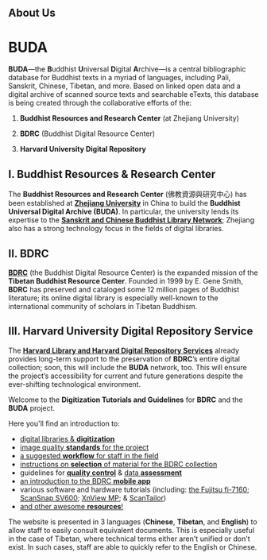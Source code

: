 ## About Us

# **BUDA**

**BUDA**—the **B**uddhist **U**niversal **D**igital **A**rchive—is a central bibliographic database for Buddhist texts in a myriad of languages, including Pali, Sanskrit, Chinese, Tibetan, and more. Based on linked open data and a digital archive of scanned source texts and searchable eTexts, this database is being created through the collaborative efforts of the: 

1. **Buddhist Resources and Research Center** (at Zhejiang University)

2. **BDRC** (Buddhist Digital Resource Center)

3. **Harvard University Digital Repository**

## **I. Buddhist Resources & Research Center**

The **Buddhist Resources and Research Center** (佛教資源與研究中心) has been established at  **[Zhejiang University](http://www.zju.edu.cn/english/)** in China to build the **Buddhist Universal Digital Archive (BUDA)**. In particular, the university lends its expertise to the **[Sanskrit and Chinese Buddhist Library Network](https://www.tbrc.org/#!footer/news/20170417)**; Zhejiang also has a strong technology focus in the fields of digital libraries. 

## **II. BDRC**

**[BDRC](https://www.tbrc.org/)** (the Buddhist Digital Resource Center) is the expanded mission of the **Tibetan Buddhist Resource Center**. Founded in 1999 by E. Gene Smith, **BDRC** has preserved and cataloged some 12 million pages of Buddhist literature; its online digital library is especially well-known to the international community of scholars in Tibetan Buddhism. 

## **III. Harvard University Digital Repository Service**

The **[Harvard Library and Harvard Digital Repository Services](http://library.harvard.edu/preservation/digital-preservation)** already provides long-term support to the preservation of **BDRC**’s entire digital collection; soon, this will include the **BUDA** network, too. This will ensure the project’s accessibility for current and future generations despite the ever-shifting technological environment. 

Welcome to the **Digitization Tutorials and Guidelines** for **BDRC** and the **BUDA** project. 

Here you'll find an introduction to: 

* [digital libraries & **digitization**](https://buddhistdigitalresourcecenter.github.io/digitization-guidelines/#digitization/digitization-en/) 
* [image quality **standards** for the project](https://buddhistdigitalresourcecenter.github.io/digitization-guidelines/#standards/standards-en/) 
* [a suggested **workflow** for staff in the field](https://buddhistdigitalresourcecenter.github.io/digitization-guidelines/#workflow/workflow-en/) 
* [instructions on **selection** of material for the BDRC collection](https://buddhistdigitalresourcecenter.github.io/digitization-guidelines/#selection/selection-en/)  
* guidelines for [**quality control**](https://buddhistdigitalresourcecenter.github.io/digitization-guidelines/#qc/qc-en/) & [data **assessment**](https://buddhistdigitalresourcecenter.github.io/digitization-guidelines/#assessment/assessment-en/)
* [an introduction to the BDRC **mobile app**](https://buddhistdigitalresourcecenter.github.io/digitization-guidelines/#bdrcapp/bdrcapp-en/)
* various software and hardware tutorials (including: [the Fujitsu fi-7160](https://buddhistdigitalresourcecenter.github.io/digitization-guidelines/#fi7160/fi7160-en/); [ScanSnap SV600](https://buddhistdigitalresourcecenter.github.io/digitization-guidelines/#sv600/sv600-en/); [XnView MP](https://buddhistdigitalresourcecenter.github.io/digitization-guidelines/#xnviewmp/xnviewmp-en/); & [ScanTailor](https://buddhistdigitalresourcecenter.github.io/digitization-guidelines/#scantailor/scantailor-en/))
* [and other awesome **resources**!](https://buddhistdigitalresourcecenter.github.io/digitization-guidelines/#resources/)

The website is presented in 3 languages (**Chinese**, **Tibetan**, and **English**) to allow staff to easily consult equivalent documents. This is especially useful in the case of Tibetan, where technical terms either aren't unified or don't exist. In such cases, staff are able to quickly refer to the English or Chinese.